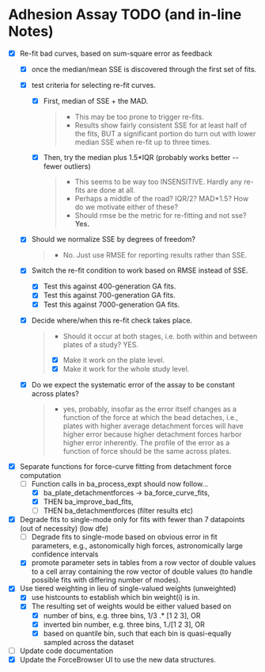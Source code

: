 # Adhesion Assay TODO (and in-line Notes)

- [x] Re-fit bad curves, based on sum-square error as feedback
  - [x] once the median/mean SSE is discovered through the first set of fits.
  - [x] test criteria for selecting re-fit curves.
    - [x] First, median of SSE + the MAD.

      > - This may be too prone to trigger re-fits.
      > - Results show fairly consistent SSE for at least half of the fits, BUT a significant portion do turn out with lower median SSE when re-fit up to three times.

    - [x] Then, try the median plus 1.5*IQR (probably works better -- fewer outliers)
      > - This seems to be way too INSENSITIVE. Hardly any re-fits are done at all.
      > - Perhaps a middle of the road? IQR/2? MAD*1.5? How do we motivate either of these?
      > - Should rmse be the metric for re-fitting and not sse? **Yes.**

  - [x] Should we normalize SSE by degrees of freedom?

    > - No. Just use RMSE for reporting results rather than SSE.
  
  - [x] Switch the re-fit condition to work based on RMSE instead of SSE.
    - [x] Test this against 400-generation GA fits.
    - [x] Test this against 700-generation GA fits.
    - [x] Test this against 7000-generation GA fits.
  - [x] Decide where/when this re-fit check takes place.

    > - Should it occur at both stages, i.e. both within and between plates of a study? YES.
    > - [x] Make it work on the plate level.
    > - [x] Make it work for the whole study level.
  
  - [x] Do we expect the systematic error of the assay to be constant across plates?

    > - yes, probably, insofar as the error itself changes as a function of the force at which the bead detaches, i.e., plates with higher average detachment forces will have higher error because higher detachment forces harbor higher error inherently. The profile of the error as a function of force should be the same across plates.
  
- [x] Separate functions for force-curve fitting from detachment force computation
  - [ ] Function calls in ba_process_expt should now follow...
    - [x] ba_plate_detachmentforces -> ba_force_curve_fits,
    - [x] THEN ba_improve_bad_fits,
    - [ ] THEN ba_detachmentforces (filter results etc)
  
- [x] Degrade fits to single-mode only for fits with fewer than 7 datapoints (out of necessity) (low dfe)
  - [ ] Degrade fits to single-mode based on obvious error in fit parameters, e.g., astonomically high forces, astronomically large confidence intervals
  - [x] promote parameter sets in tables from a row vector of double values to a cell array containing the row vector of double values (to handle possible fits with differing number of modes).
- [x] Use tiered weighting in lieu of single-valued weights (unweighted)
  - [x] use histcounts to establish which bin weight(i) is in.
  - [x] The resulting set of weights would be either valued based on
    - [x] number of bins, e.g. three bins, 1/3 .* [1 2 3], OR
    - [x] inverted bin number, e.g. three bins, 1./[1 2 3], OR
    - [x] based on quantile bin, such that each bin is quasi-equally sampled across the dataset
- [ ] Update code documentation
- [x] Update the ForceBrowser UI to use the new data structures.
